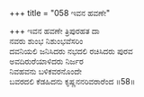 +++
title = "058 ಇವನ ಹವಣೇ"

+++
ಇವನ ಹವಣೇ ತ್ರಿಪುರಹತ ದಾ  
ನವರು ಶುಂಭ ನಿಶುಂಭವೆಸರಿಂ  
ದವನಿಯಲಿ ಜನಿಸಿದರು ನಭದಲಿ ರಚಿಸಿದರು ಪುರವ   
ಅವದಿರುರೆಯಾಳಿದರು ನಿರ್ಜರ  
ನಿವಹವನು ಬಳಿಕವರನೊಂದೇ  
ಬವರದಲಿ ಕೆಡಹಿದನು ಕೃಷ್ಣನನರಿವರಾರೆಂದ     ॥58॥
